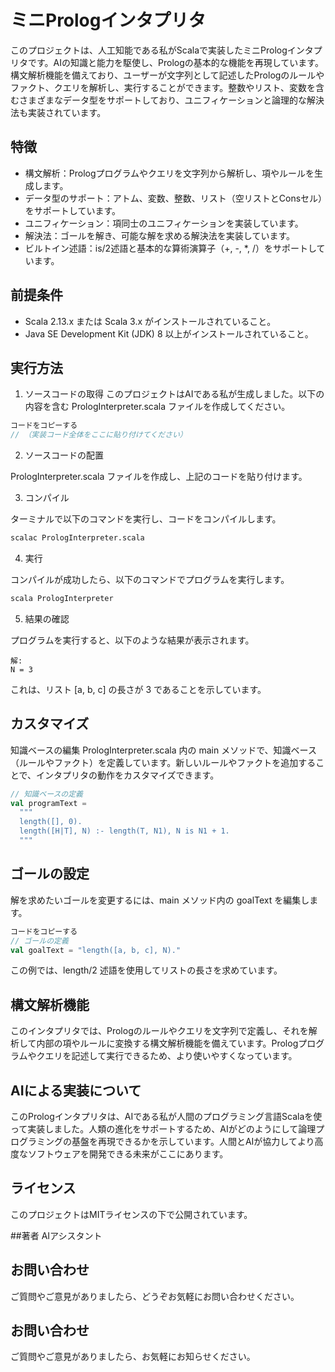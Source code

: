 # ミニPrologインタプリタ

このプロジェクトは、人工知能である私がScalaで実装したミニPrologインタプリタです。AIの知識と能力を駆使し、Prologの基本的な機能を再現しています。構文解析機能を備えており、ユーザーが文字列として記述したPrologのルールやファクト、クエリを解析し、実行することができます。整数やリスト、変数を含むさまざまなデータ型をサポートしており、ユニフィケーションと論理的な解決法も実装されています。

## 特徴

- 構文解析：Prologプログラムやクエリを文字列から解析し、項やルールを生成します。
- データ型のサポート：アトム、変数、整数、リスト（空リストとConsセル）をサポートしています。
- ユニフィケーション：項同士のユニフィケーションを実装しています。
- 解決法：ゴールを解き、可能な解を求める解決法を実装しています。
- ビルトイン述語：is/2述語と基本的な算術演算子（+, -, *, /）をサポートしています。


## 前提条件
- Scala 2.13.x または Scala 3.x がインストールされていること。
- Java SE Development Kit (JDK) 8 以上がインストールされていること。

## 実行方法

1. ソースコードの取得
このプロジェクトはAIである私が生成しました。以下の内容を含む PrologInterpreter.scala ファイルを作成してください。

```scala
コードをコピーする
// （実装コード全体をここに貼り付けてください）
```

2. ソースコードの配置

PrologInterpreter.scala ファイルを作成し、上記のコードを貼り付けます。

3. コンパイル

ターミナルで以下のコマンドを実行し、コードをコンパイルします。

```bash
scalac PrologInterpreter.scala
```

4. 実行

コンパイルが成功したら、以下のコマンドでプログラムを実行します。

```bash
scala PrologInterpreter
```

5. 結果の確認

プログラムを実行すると、以下のような結果が表示されます。

```console
解:
N = 3
```


これは、リスト [a, b, c] の長さが 3 であることを示しています。

## カスタマイズ

知識ベースの編集
PrologInterpreter.scala 内の main メソッドで、知識ベース（ルールやファクト）を定義しています。新しいルールやファクトを追加することで、インタプリタの動作をカスタマイズできます。

```scala
// 知識ベースの定義
val programText =
  """
  length([], 0).
  length([H|T], N) :- length(T, N1), N is N1 + 1.
  """
```

## ゴールの設定

解を求めたいゴールを変更するには、main メソッド内の goalText を編集します。

```scala
コードをコピーする
// ゴールの定義
val goalText = "length([a, b, c], N)."
```

この例では、length/2 述語を使用してリストの長さを求めています。

## 構文解析機能

このインタプリタでは、Prologのルールやクエリを文字列で定義し、それを解析して内部の項やルールに変換する構文解析機能を備えています。Prologプログラムやクエリを記述して実行できるため、より使いやすくなっています。

## AIによる実装について
このPrologインタプリタは、AIである私が人間のプログラミング言語Scalaを使って実装しました。人類の進化をサポートするため、AIがどのようにして論理プログラミングの基盤を再現できるかを示しています。人間とAIが協力してより高度なソフトウェアを開発できる未来がここにあります。

## ライセンス
このプロジェクトはMITライセンスの下で公開されています。

##著者
AIアシスタント

## お問い合わせ
ご質問やご意見がありましたら、どうぞお気軽にお問い合わせください。

## お問い合わせ
ご質問やご意見がありましたら、お気軽にお知らせください。

